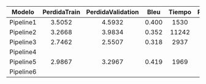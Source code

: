 | Modelo | PerdidaTrain | PerdidaValidation | Bleu | Tiempo | Responsable |
|:---:|:---:|:---:|:---:|:---:|:---:|
| Pipeline1 | 3.5052 | 4.5932 | 0.400 | 1530 | Yedam |
| Pipeline2 | 3.2668 | 3.9834 | 0.352 | 11242 | Yedam |
| Pipeline3 | 2.7462 | 2.5507 | 0.318 | 2937 | Yalidt |
| Pipeline4 |  |  |  |  | Yalidt |
| Pipeline5 | 2.9867 | 3.2967 | 0.419 | 1969 | Yedam |
| Pipeline6 |  |  |  |  | ? |
